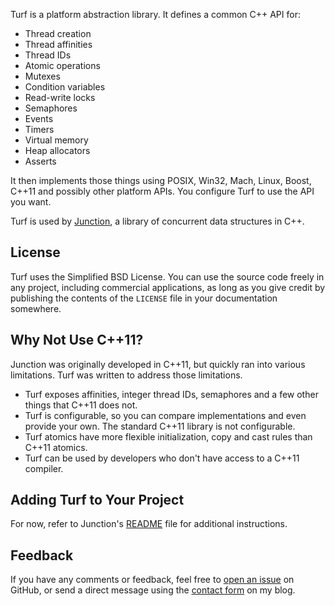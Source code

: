Turf is a platform abstraction library. It defines a common C++ API for:

* Thread creation
* Thread affinities
* Thread IDs
* Atomic operations
* Mutexes
* Condition variables
* Read-write locks
* Semaphores
* Events
* Timers
* Virtual memory
* Heap allocators
* Asserts

It then implements those things using POSIX, Win32, Mach, Linux, Boost, C++11 and possibly other platform APIs. You configure Turf to use the API you want.

Turf is used by [Junction](https://github.com/preshing/junction), a library of concurrent data structures in C++.

## License

Turf uses the Simplified BSD License. You can use the source code freely in any project, including commercial applications, as long as you give credit by publishing the contents of the `LICENSE` file in your documentation somewhere.

## Why Not Use C++11?

Junction was originally developed in C++11, but quickly ran into various limitations. Turf was written to address those limitations.

* Turf exposes affinities, integer thread IDs, semaphores and a few other things that C++11 does not.
* Turf is configurable, so you can compare implementations and even provide your own. The standard C++11 library is not configurable.
* Turf atomics have more flexible initialization, copy and cast rules than C++11 atomics.
* Turf can be used by developers who don't have access to a C++11 compiler.

## Adding Turf to Your Project

For now, refer to Junction's [README](https://github.com/preshing/junction/README.md) file for additional instructions.

## Feedback

If you have any comments or feedback, feel free to [open an issue](https://github.com/preshing/junction/issues) on GitHub, or send a direct message using the [contact form](http://preshing.com/contact/) on my blog.
